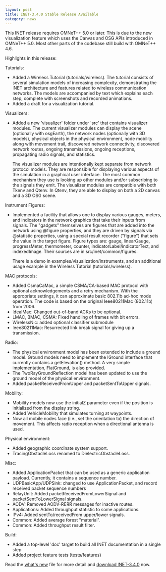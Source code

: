 ```yaml
---
layout: post
title: INET-3.4.0 Stable Release Available
category: news
---
```


This INET release requires OMNeT++ 5.0 or later. This is due to the new visualization feature
which uses the Canvas and OSG APIs introduced in OMNeT++ 5.0. Most other parts of the
codebase still build with OMNeT++ 4.6.

Highlights in this release:

Tutorials:

  - Added a Wireless Tutorial (tutorials/wireless). The tutorial consists of
    several simulation models of increasing complexity, demonstrating the INET
    architecture and features related to wireless communication networks. The
    models are accompanied by text which explains each step, complete with
    screenshots and recorded animations.
  - Added a draft for a visualization tutorial.

Visualizers:

  - Added a new 'visualizer' folder under 'src' that contains visualizer modules.
    The current visualizer modules can display the scene (optionally with osgEarth),
    the network nodes (optionally with 3D models), physical objects in
    the physical environment, node mobility along with movement trail, discovered
    network connectivity, discovered network routes, ongoing transmissions,
    ongoing receptions, propagating radio signals, and statistics.

    The visualizer modules are intentionally kept separate from network protocol
    models. They are responsible for displaying various aspects of the simulation
    in a graphical user interface. The most common mechanism they use is looking
    up other modules and/or subscribing to the signals they emit. The visualizer
    modules are compatible with both Tkenv and Qtenv. In Qtenv, they are able to
    display on both a 2D canvas and a 3D OSG scene.

Instrument Figures:

  - Implemented a facility that allows one to display various gauges, meters,
    and indicators in the network graphics that take their inputs from signals.
    The "gadgets" themselves are figures that are added into the network using
    @figure properties, and they are driven by signals via @statistic properties,
    using a special result recorder ("figure") that sets the value in the target
    figure. Figure types are: gauge, linearGauge, progressMeter, thermometer,
    counter, indicatorLabel/indicatorText, and indexedImage. Their sources
    are in src/inet/common/figures.

    There is a demo in examples/visualization/instruments, and an additional
    usage example in the Wireless Tutorial (tutorials/wireless).

MAC protocols:

  - Added CsmaCaMac, a simple CSMA/CA-based MAC protocol with optional
    acknowledgements and a retry mechanism. With the appropriate settings,
    it can approximate basic 802.11b ad-hoc mode operation. The code is
    based on the original Ieee80211Mac (802.11b) from 2006.
  - IdealMac: Changed out-of-band ACKs to be optional.
  - LMAC, BMAC, CSMA: Fixed handling of frames with bit errors.
  - WirelessNic: added optional classifier submodule
  - Ieee80211Mac: Resurrected link break signal for giving up a transmission.

Radio:

  - The physical environment model has been extended to include a ground model.
    Ground models need to implement the IGround interface that currently
    contains a getElevation() method. A very simple implementation, FlatGround,
    is also provided.
  - The TwoRayGroundReflection model has been updated to use the ground model
    of the physical environment.
  - Added packetReceivedFromUpper and packetSentToUpper signals.

Mobility:

  - Mobility models now use the initialZ parameter even if the position is
    initialized from the display string.
  - Added VehicleMobility that simulates turning at waypoints.
  - Now all mobile nodes face (i.e., set the orientation to) the direction of
    movement. This affects radio reception when a directional antenna is used.

Physical environment:

  - Added geographic coordinate system support.
  - TracingObstacleLoss renamed to DielectricObstacleLoss.

Misc:

  - Added ApplicationPacket that can be used as a generic application payload.
    Currently, it contains a sequence number.
  - UDPBasicApp/UDPSink: changed to use ApplicationPacket, and record
    received packet sequence numbers
  - RelayUnit: Added packetReceivedFromLowerSignal and packetSentToLowerSignal signals.
  - AODV: Removed AODV-RERR messages for inactive routes.
  - Applications: Added throughput statistic to some applications.
  - IPv4: Added sentTo/receivedFrom upper/lower signals.
  - Common: Added average forest "material".
  - Common: Added throughput result filter.

Build:

  - Added a top-level 'doc' target to build all INET documentation in a single step
  - Added project feature tests (tests/features)

Read the
[what's new](https://github.com/inet-framework/inet/blob/v3.4.0/WHATSNEW) file for more detail and
[download INET-3.4.0](https://github.com/inet-framework/inet/releases/download/v3.4.0/inet-3.4.0-src.tgz)
now.
